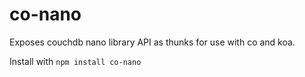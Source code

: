 co-nano
=======

Exposes couchdb nano library API as thunks for use with co and koa.

Install with `npm install co-nano`
